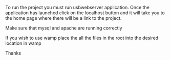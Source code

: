 To run the project you must run usbwebserver application. Once the application has launched click on the localhost button and 
it will take you to the home page where there will be a link to the project.

Make sure that mysql and apache are running correctly

If you wish to use wamp place the all the files in the root into the desired location in wamp

Thanks
